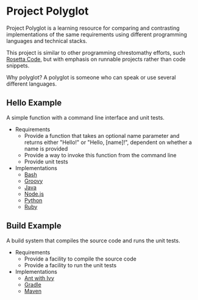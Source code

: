# Project Polyglot

Project Polyglot is a learning resource for comparing and contrasting implementations of the same requirements
using different programming languages and technical stacks.

This project is similar to other programming chrestomathy efforts, such [Rosetta Code](http://www.rosettacode.org),
but with emphasis on runnable projects rather than code snippets.

Why polyglot? A polyglot is someone who can speak or use several different languages.

## Hello Example

A simple function with a command line interface and unit tests.

* Requirements
    * Provide a function that takes an optional name parameter and returns either "Hello!" or "Hello, [name]!",
      dependent on whether a name is provided
    * Provide a way to invoke this function from the command line
    * Provide unit tests
* Implementations
    * [Bash](hello/bash/README.md)
    * [Groovy](hello/groovy/README.md)
    * [Java](hello/java/README.md)
    * [Node.js](hello/node.js/README.md)
    * [Python](hello/python/README.md)
    * [Ruby](hello/ruby/README.md)

## Build Example

A build system that compiles the source code and runs the unit tests.

* Requirements
    * Provide a facility to compile the source code
    * Provide a facility to run the unit tests
* Implementations
    * [Ant with Ivy](build/ant-ivy/README.md)
    * [Gradle](build/gradle/README.md)
    * [Maven](build/maven/README.md)
